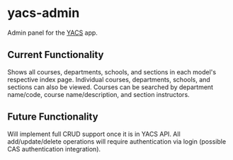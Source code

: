 # yacs-admin
Admin panel for the [YACS](https://github.com/YACS-RCOS/yacs) app.

## Current Functionality
Shows all courses, departments, schools, and sections in each model's respective index page. Individual courses, departments, schools, and sections can also be viewed. Courses can be searched by department name/code, course name/description, and section instructors.

## Future Functionality
Will implement full CRUD support once it is in YACS API.
All add/update/delete operations will require authentication via login (possible CAS authentication integration).
